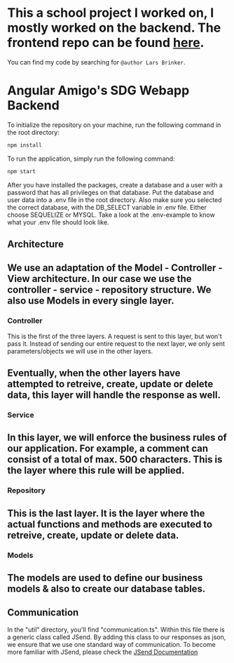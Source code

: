 # This a school project I worked on, I mostly worked on the backend. The frontend repo can be found [here](https://github.com/cooletijdgast/SDG-frontend).
You can find my code by searching for ```@author Lars Brinker```.


# Angular Amigo's SDG Webapp Backend

To initialize the repository on your machine, run the following command in the root directory:
```sh
npm install
```

To run the application, simply run the following command:
```sh
npm start
```

After you have installed the packages, create a database and a user with a password that has all privileges on that database. Put the database and user data into a .env file in the root directory.
Also make sure you selected the correct database, with the DB_SELECT variable in .env file. Either choose SEQUELIZE or MYSQL.
Take a look at the .env-example to know what your .env file should look like.

## Architecture

We use an adaptation of the Model - Controller - View architecture. In our case we use the controller - service - repository structure. We also use Models in every single layer.
---

### Controller

This is the first of the three layers. A request is sent to this layer, but won't pass it. Instead of sending our entire request to the next layer, we only sent parameters/objects we will use in the other layers.

Eventually, when the other layers have attempted to retreive, create, update or delete data, this layer will handle the response as well.
---

### Service

In this layer, we will enforce the business rules of our application. For example, a comment can consist of a total of max. 500 characters. This is the layer where this rule will be applied.
---

### Repository

This is the last layer. It is the layer where the actual functions and methods are executed to retreive, create, update or delete data.
---

### Models

The models are used to define our business models & also to create our database tables. 
---

## Communication
In the "util" directory, you'll find "communication.ts". Within this file there is a generic class called JSend. By adding this class to our responses as json, we ensure that we use one standard way of communication. To become more familiar with JSend, please check the [JSend Documentation](https://github.com/omniti-labs/jsend)